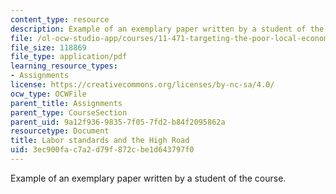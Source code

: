 ```yaml
---
content_type: resource
description: Example of an exemplary paper written by a student of the course.
file: /ol-ocw-studio-app/courses/11-471-targeting-the-poor-local-economic-development-in-developing-countries-spring-2010/3ec900fac7a2d79f872cbe1d643797f0_MIT11_471S10_High_road.pdf
file_size: 118869
file_type: application/pdf
learning_resource_types:
- Assignments
license: https://creativecommons.org/licenses/by-nc-sa/4.0/
ocw_type: OCWFile
parent_title: Assignments
parent_type: CourseSection
parent_uid: 9a12f936-9835-7f05-7fd2-b84f2095862a
resourcetype: Document
title: Labor standards and the High Road
uid: 3ec900fa-c7a2-d79f-872c-be1d643797f0
---
```

Example of an exemplary paper written by a student of the course.